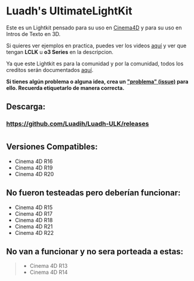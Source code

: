 # Luadh's UltimateLightKit

Este es un Lightkit pensado para su uso en [Cinema4D](https://www.maxon.net/en-us/products/cinema-4d/overview/) y para su uso en Intros de Texto en 3D.

Si quieres ver ejemplos en practica, puedes ver los videos [aquí](https://www.youtube.com/c/loAd_Variety/videos) y ver que tengan **LCLK** u **o3 Series** en la descripcion.

Ya que este Lightkit es para la comunidad y por la comunidad, todos los creditos serán documentados [aquí](https://docs.google.com/spreadsheets/d/151VKYKdASJQL2UbSq6cknIqSAWjQ5IFCyj8JVZdeaLQ/edit?usp=sharing).

**Si tienes algún problema o alguna idea, crea un ["problema" (issue)](https://github.com/Luadih/Luadh-ULK/issues/new) para ello. Recuerda etiquetarlo de manera correcta.**

## Descarga:

### https://github.com/Luadih/Luadh-ULK/releases

#

## Versiones Compatibles:

- Cinema 4D R16
- Cinema 4D R19
- Cinema 4D R20

## No fueron testeadas pero deberían funcionar:

- Cinema 4D R15
- Cinema 4D R17
- Cinema 4D R18
- Cinema 4D R21
- Cinema 4D R22

## No van a funcionar y no sera porteada a estas:

> - Cinema 4D R13
> - Cinema 4D R14

